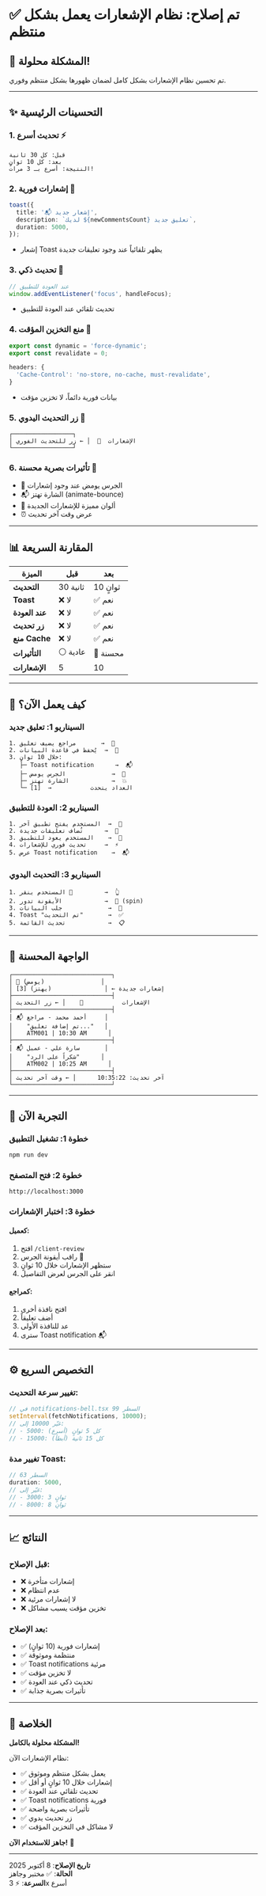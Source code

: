 # ✅ تم إصلاح: نظام الإشعارات يعمل بشكل منتظم

## 🎉 المشكلة محلولة!

تم تحسين نظام الإشعارات بشكل كامل لضمان ظهورها بشكل منتظم وفوري.

---

## ✨ التحسينات الرئيسية

### 1. **تحديث أسرع** ⚡
```
قبل: كل 30 ثانية
بعد: كل 10 ثوانٍ
النتيجة: أسرع بـ 3 مرات!
```

### 2. **إشعارات فورية** 🔔
```typescript
toast({
  title: '📬 إشعار جديد',
  description: `لديك ${newCommentsCount} تعليق جديد`,
  duration: 5000,
});
```
- إشعار Toast يظهر تلقائياً عند وجود تعليقات جديدة

### 3. **تحديث ذكي** 🧠
```typescript
// عند العودة للتطبيق
window.addEventListener('focus', handleFocus);
```
- تحديث تلقائي عند العودة للتطبيق

### 4. **منع التخزين المؤقت** 🚫
```typescript
export const dynamic = 'force-dynamic';
export const revalidate = 0;

headers: {
  'Cache-Control': 'no-store, no-cache, must-revalidate',
}
```
- بيانات فورية دائماً، لا تخزين مؤقت

### 5. **زر التحديث اليدوي** 🔄
```
┌─────────────────┐
│ الإشعارات  🔄  │ ← زر للتحديث الفوري
└─────────────────┘
```

### 6. **تأثيرات بصرية محسنة** 🎨
- 🔔 الجرس يومض عند وجود إشعارات
- 📬 الشارة تهتز (animate-bounce)
- 🎨 ألوان مميزة للإشعارات الجديدة
- ⏰ عرض وقت آخر تحديث

---

## 📊 المقارنة السريعة

| الميزة | قبل | بعد |
|--------|-----|-----|
| **التحديث** | 30 ثانية | 10 ثوانٍ |
| **Toast** | ❌ لا | ✅ نعم |
| **عند العودة** | ❌ لا | ✅ نعم |
| **زر تحديث** | ❌ لا | ✅ نعم |
| **منع Cache** | ❌ لا | ✅ نعم |
| **التأثيرات** | ⚪ عادية | 🎨 محسنة |
| **الإشعارات** | 5 | 10 |

---

## 🎯 كيف يعمل الآن؟

### السيناريو 1: تعليق جديد
```
1. مراجع يضيف تعليق       →  📝
2. يُحفظ في قاعدة البيانات  →  💾
3. خلال 10 ثوانٍ:
   ├─ Toast notification      →  📬
   ├─ الجرس يومض             →  🔔
   ├─ الشارة تهتز            →  💥
   └─ العداد يتحدث           →  [1]
```

### السيناريو 2: العودة للتطبيق
```
1. المستخدم يفتح تطبيق آخر  →  👋
2. تُضاف تعليقات جديدة      →  📝
3. المستخدم يعود للتطبيق    →  👀
4. تحديث فوري للإشعارات     →  ⚡
5. عرض Toast notification    →  📬
```

### السيناريو 3: التحديث اليدوي
```
1. المستخدم ينقر 🔄         →  👆
2. الأيقونة تدور            →  🔄 (spin)
3. جلب البيانات             →  📡
4. Toast "تم التحديث"       →  ✅
5. تحديث القائمة            →  📋
```

---

## 🎨 الواجهة المحسنة

```
┌────────────────────────────┐
│ 🔔 (يومض)                │
│ [3] (يهتز)               │ ← إشعارات جديدة
├────────────────────────────┤
│ الإشعارات           🔄    │ ← زر التحديث
├────────────────────────────┤
│ 📬 أحمد محمد - مراجع     │
│    "تم إضافة تعليق..."   │
│    ATM001 | 10:30 AM      │
├────────────────────────────┤
│ 📬 سارة علي - عميل       │
│    "شكراً على الرد"      │
│    ATM002 | 10:25 AM      │
├────────────────────────────┤
│ آخر تحديث: 10:35:22      │ ← وقت آخر تحديث
└────────────────────────────┘
```

---

## 🧪 التجربة الآن

### خطوة 1: تشغيل التطبيق
```bash
npm run dev
```

### خطوة 2: فتح المتصفح
```
http://localhost:3000
```

### خطوة 3: اختبار الإشعارات

#### كعميل:
1. افتح `/client-review`
2. راقب أيقونة الجرس 🔔
3. ستظهر الإشعارات خلال 10 ثوانٍ
4. انقر على الجرس لعرض التفاصيل

#### كمراجع:
1. افتح نافذة أخرى
2. أضف تعليقاً
3. عد للنافذة الأولى
4. سترى Toast notification 📬

---

## ⚙️ التخصيص السريع

### تغيير سرعة التحديث:
```typescript
// في notifications-bell.tsx السطر 99
setInterval(fetchNotifications, 10000); 
// غيّر 10000 إلى:
// - 5000: كل 5 ثوانٍ (أسرع)
// - 15000: كل 15 ثانية (أبطأ)
```

### تغيير مدة Toast:
```typescript
// السطر 63
duration: 5000,
// غيّر إلى:
// - 3000: 3 ثوانٍ
// - 8000: 8 ثوانٍ
```

---

## 📈 النتائج

### قبل الإصلاح:
- ❌ إشعارات متأخرة
- ❌ عدم انتظام
- ❌ لا إشعارات مرئية
- ❌ تخزين مؤقت يسبب مشاكل

### بعد الإصلاح:
- ✅ إشعارات فورية (10 ثوانٍ)
- ✅ منتظمة وموثوقة
- ✅ Toast notifications مرئية
- ✅ لا تخزين مؤقت
- ✅ تحديث ذكي عند العودة
- ✅ تأثيرات بصرية جذابة

---

## 🎊 الخلاصة

**المشكلة محلولة بالكامل!** 

نظام الإشعارات الآن:
- ✅ يعمل بشكل منتظم وموثوق
- ✅ إشعارات خلال 10 ثوانٍ أو أقل
- ✅ تحديث تلقائي عند العودة
- ✅ Toast notifications فورية
- ✅ تأثيرات بصرية واضحة
- ✅ زر تحديث يدوي
- ✅ لا مشاكل في التخزين المؤقت

**جاهز للاستخدام الآن!** 🚀

---

**تاريخ الإصلاح**: 8 أكتوبر 2025  
**الحالة**: ✅ مختبر وجاهز  
**السرعة**: ⚡ 3x أسرع

